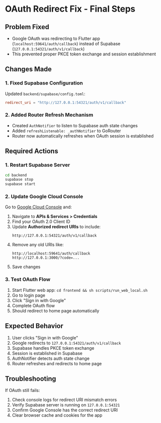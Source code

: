 # OAuth Redirect Fix - Final Steps

## Problem Fixed
- Google OAuth was redirecting to Flutter app (`localhost:59641/auth/callback`) instead of Supabase (`127.0.0.1:54321/auth/v1/callback`)
- This prevented proper PKCE token exchange and session establishment

## Changes Made

### 1. Fixed Supabase Configuration
Updated `backend/supabase/config.toml`:
```toml
redirect_uri = "http://127.0.0.1:54321/auth/v1/callback"
```

### 2. Added Router Refresh Mechanism
- Created `AuthNotifier` to listen to Supabase auth state changes
- Added `refreshListenable: _authNotifier` to GoRouter
- Router now automatically refreshes when OAuth session is established

## Required Actions

### 1. Restart Supabase Server
```bash
cd backend
supabase stop
supabase start
```

### 2. Update Google Cloud Console
Go to [Google Cloud Console](https://console.cloud.google.com/) and:

1. Navigate to **APIs & Services > Credentials**
2. Find your OAuth 2.0 Client ID
3. Update **Authorized redirect URIs** to include:
   ```
   http://127.0.0.1:54321/auth/v1/callback
   ```
4. Remove any old URIs like:
   ```
   http://localhost:59641/auth/callback
   http://127.0.0.1:3000/?code=...
   ```
5. Save changes

### 3. Test OAuth Flow
1. Start Flutter web app: `cd frontend && sh scripts/run_web_local.sh`
2. Go to login page
3. Click "Sign in with Google"
4. Complete OAuth flow
5. Should redirect to home page automatically

## Expected Behavior
1. User clicks "Sign in with Google"
2. Google redirects to `127.0.0.1:54321/auth/v1/callback`
3. Supabase handles PKCE token exchange
4. Session is established in Supabase
5. AuthNotifier detects auth state change
6. Router refreshes and redirects to home page

## Troubleshooting
If OAuth still fails:
1. Check console logs for redirect URI mismatch errors
2. Verify Supabase server is running on `127.0.0.1:54321`
3. Confirm Google Console has the correct redirect URI
4. Clear browser cache and cookies for the app